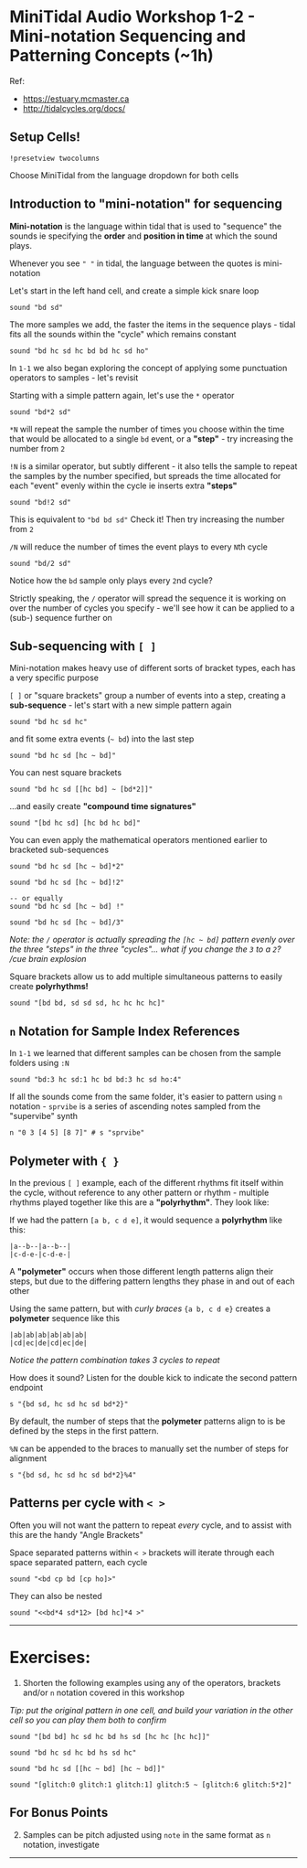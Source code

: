 # MiniTidal Audio Workshop 1-2 - Mini-notation Sequencing and Patterning Concepts (~1h)

Ref: 
 - https://estuary.mcmaster.ca
 - http://tidalcycles.org/docs/

## Setup Cells!

`!presetview twocolumns`

Choose MiniTidal from the language dropdown for both cells

## Introduction to "mini-notation" for sequencing

**Mini-notation** is the language within tidal that is used to "sequence" the sounds ie specifying the **order** and **position in time** at which the sound plays.  

Whenever you see `" "` in tidal, the language between the quotes is mini-notation

Let's start in the left hand cell, and create a simple kick snare loop

```
sound "bd sd"
```

The more samples we add, the faster the items in the sequence plays - tidal fits all the sounds within the "cycle" which remains constant

```
sound "bd hc sd hc bd bd hc sd ho"
```

In `1-1` we also began exploring the concept of applying some punctuation operators to samples - let's revisit 

Starting with a simple pattern again, let's use the `*` operator

```
sound "bd*2 sd"
```

`*N` will repeat the sample the number of times you choose within the time that would be allocated to a single `bd` event, or a **"step"** - try increasing the number from `2`

`!N` is a similar operator, but subtly different - it also tells the sample to repeat the samples by the number specified, but spreads the time allocated for each "event" evenly within the cycle ie inserts extra **"steps"**

```
sound "bd!2 sd"
```

This is equivalent to `"bd bd sd"` Check it! Then try increasing the number from `2`

`/N` will reduce the number of times the event plays to every `N`th cycle

```
sound "bd/2 sd"
```

Notice how the `bd` sample only plays every `2`nd cycle?

Strictly speaking, the `/` operator will spread the sequence it is working on over the number of cycles you specify - we'll see how it can be applied to a (sub-) sequence further on

## Sub-sequencing with `[ ]`

Mini-notation makes heavy use of different sorts of bracket types, each has a very specific purpose

`[ ]` or "square brackets" group a number of events into a step, creating a **sub-sequence** - let's start with a new simple pattern again

```
sound "bd hc sd hc"
```

and fit some extra events (`~ bd`) into the last step

```
sound "bd hc sd [hc ~ bd]"
```

You can nest square brackets

```
sound "bd hc sd [[hc bd] ~ [bd*2]]"
```

...and easily create **"compound time signatures"**

```
sound "[bd hc sd] [hc bd hc bd]"
```

You can even apply the mathematical operators mentioned earlier to bracketed sub-sequences

```
sound "bd hc sd [hc ~ bd]*2"
```
```
sound "bd hc sd [hc ~ bd]!2"
```
```
-- or equally
sound "bd hc sd [hc ~ bd] !"
```
```
sound "bd hc sd [hc ~ bd]/3"
```

*Note: the `/` operator is actually spreading the `[hc ~ bd]` pattern evenly over the three "steps" in the three "cycles"... what if you change the `3` to a `2`? /cue brain explosion*

Square brackets allow us to add multiple simultaneous patterns to easily create **polyrhythms!**

```
sound "[bd bd, sd sd sd, hc hc hc hc]"
```

## `n` Notation for Sample Index References

In `1-1` we learned that different samples can be chosen from the sample folders using `:N`

```
sound "bd:3 hc sd:1 hc bd bd:3 hc sd ho:4"
```

If all the sounds come from the same folder, it's easier to pattern using `n` notation - `sprvibe` is a series of ascending notes sampled from the "supervibe" synth

```
n "0 3 [4 5] [8 7]" # s "sprvibe"
```

## Polymeter with `{ }`

In the previous `[ ]` example, each of the different rhythms fit itself within the cycle, without reference to any other pattern or rhythm - multiple rhythms played together like this are a **"polyrhythm"**. They look like:

If we had the pattern `[a b, c d e]`, it would sequence a **polyrhythm** like this:

```
|a--b--|a--b--|
|c-d-e-|c-d-e-|
```

A **"polymeter"** occurs when those different length patterns align their steps, but due to the differing pattern lengths they phase in and out of each other

Using the same pattern, but with *curly braces* `{a b, c d e}` creates a **polymeter** sequence like this

```
|ab|ab|ab|ab|ab|ab|
|cd|ec|de|cd|ec|de|
```

*Notice the pattern combination takes 3 cycles to repeat*

How does it sound? Listen for the double kick to indicate the second pattern endpoint

```
s "{bd sd, hc sd hc sd bd*2}"
```

By default, the number of steps that the **polymeter** patterns align to is be defined by the steps in the first pattern.

`%N` can be appended to the braces to manually set the number of steps for alignment

```
s "{bd sd, hc sd hc sd bd*2}%4"
```

## Patterns per cycle with `< >`

Often you will not want the pattern to repeat *every* cycle, and to assist with this are the handy "Angle Brackets"

Space separated patterns within `< >` brackets will iterate through each space separated pattern, each cycle

```
sound "<bd cp bd [cp ho]>"
```

They can also be nested

```
sound "<<bd*4 sd*12> [bd hc]*4 >"
```

---

# Exercises:

1. Shorten the following examples using any of the operators, brackets and/or `n` notation covered in this workshop

*Tip: put the original pattern in one cell, and build your variation in the other cell so you can play them both to confirm* 

```
sound "[bd bd] hc sd hc bd hs sd [hc hc [hc hc]]"

sound "bd hc sd hc bd hs sd hc"

sound "bd hc sd [[hc ~ bd] [hc ~ bd]]"

sound "[glitch:0 glitch:1 glitch:1] glitch:5 ~ [glitch:6 glitch:5*2]"
```

## For Bonus Points

2. Samples can be pitch adjusted using `note` in the same format as `n` notation, investigate


---
